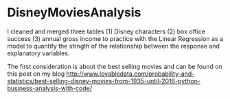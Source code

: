 # DisneyMoviesAnalysis
I cleaned and merged three tables (1) Disney characters (2) box office success (3) annual gross income to practice with the Linear Regression as a model to quantify the strngth of the relationship between the response and explanatory variables.

The first consideration is about the best selling movies and can be found on this post on my blog http://www.lovabledata.com/probability-and-statistics/best-selling-disney-movies-from-1935-until-2016-python-business-analysis-with-code/
